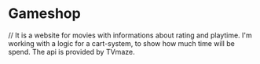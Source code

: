# Gameshop
// It is a website for movies with informations about rating and playtime. I'm working with a logic for a cart-system, to show how much time will be spend. The api is provided by TVmaze.

